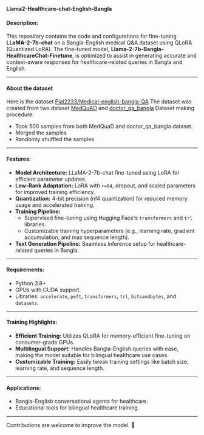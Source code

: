 **Llama2-Healthcare-chat-English-Bangla**

#### Description:
This repository contains the code and configurations for fine-tuning **LLaMA-2-7b-chat** on a Bangla-English medical Q&A dataset using QLoRA (Quantized LoRA). The fine-tuned model, **Llama-2-7b-Bangla-HealthcareChat-Finetune**, is optimized to assist in generating accurate and context-aware responses for healthcare-related queries in Bangla and English.

---
#### About the dataset 
Here is the dataset [Pial2233/Medical-english-bangla-QA](https://huggingface.co/datasets/Pial2233/Medical-english-bangla-QA)
The dataset was created from two dataset [MedQuAD](https://www.kaggle.com/datasets/pythonafroz/medquad-medical-question-answer-for-ai-research) and [doctor_qa_bangla](https://huggingface.co/datasets/shetumohanto/doctor_qa_bangla) 
Dataset making procedure:
- Took 500 samples from both MedQuaD and doctor_qa_bangla dataset.
- Merged the samples
- Randomly shuffled the samples
---
#### Features:
- **Model Architecture:** LLaMA-2-7b-chat fine-tuned using LoRA for efficient parameter updates.
- **Low-Rank Adaptation:** LoRA with `r=64`, dropout, and scaled parameters for improved training efficiency.
- **Quantization:** 4-bit precision (nf4 quantization) for reduced memory usage and accelerated training.
- **Training Pipeline:** 
  - Supervised fine-tuning using Hugging Face's `transformers` and `trl` libraries.
  - Customizable training hyperparameters (e.g., learning rate, gradient accumulation, and max sequence length).
- **Text Generation Pipeline:** Seamless inference setup for healthcare-related queries in Bangla.

---

#### Requirements:
- Python 3.8+
- GPUs with CUDA support.
- Libraries: `accelerate`, `peft`, `transformers`, `trl`, `bitsandbytes`, and `datasets`.

---

#### Training Highlights:
- **Efficient Training:** Utilizes QLoRA for memory-efficient fine-tuning on consumer-grade GPUs.
- **Multilingual Support:** Handles Bangla-English queries with ease, making the model suitable for bilingual healthcare use cases.
- **Customizable Training:** Easily tweak training settings like batch size, learning rate, and sequence length.

---

#### Applications:
- Bangla-English conversational agents for healthcare.
- Educational tools for bilingual healthcare training.

---

Contributions are welcome to improve the model. 🚀
